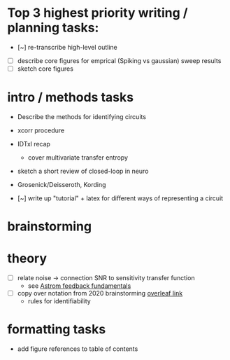 # Top 3 highest priority writing / planning tasks:
 - [~] re-transcribe high-level outline 
 - [ ] describe core figures for emprical (Spiking vs gaussian) sweep results 
 - [ ] sketch core figures 
 
# intro / methods tasks
 - Describe the methods for identifying circuits
  - xcorr procedure 
  - IDTxl recap 
    - cover multivariate transfer entropy 
  
 - sketch a short review of closed-loop in neuro
  - Grosenick/Deisseroth, Kording 
  
 - [~] write up "tutorial" + latex for different ways of representing a circuit
 

# brainstorming 

# theory 
- [ ] relate noise → connection SNR to sensitivity transfer function 
  - see [Astrom feedback fundamentals](https://www.cds.caltech.edu/~murray/courses/cds101/fa02/caltech/astrom-ch5.pdf)
- [ ] copy over notation from 2020 brainstorming [overleaf link](https://www.overleaf.com/project/5e8232cd6157d200014b52d4)
  - rules for identifiability 
  
# formatting tasks 
- add figure references to table of contents  